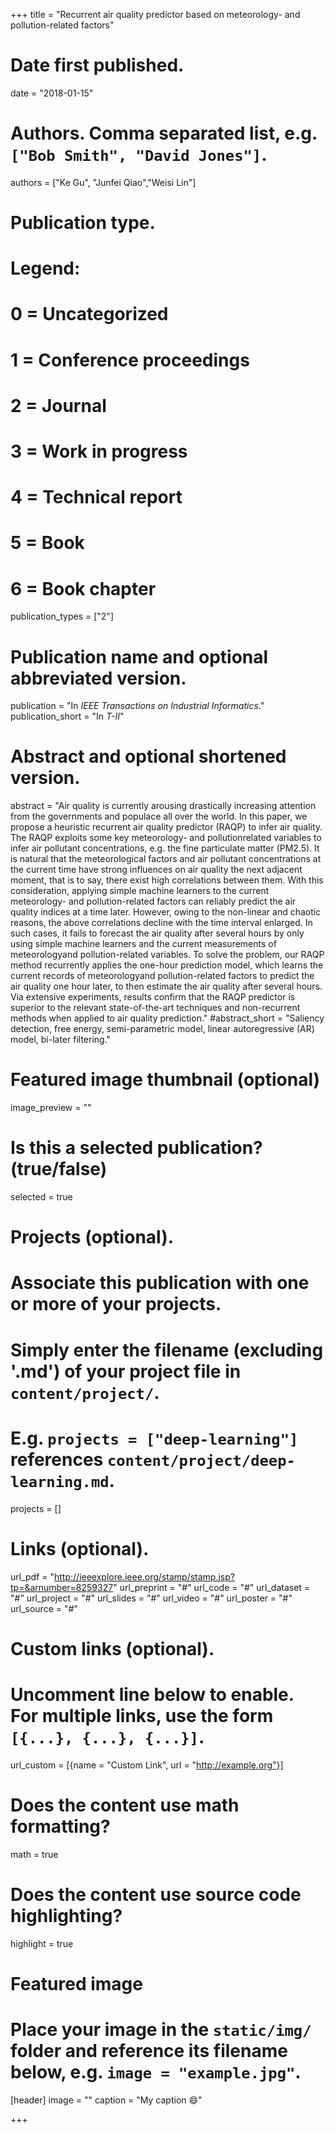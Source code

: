 +++
title = "Recurrent air quality predictor based on meteorology- and pollution-related factors"

# Date first published.
date = "2018-01-15"

# Authors. Comma separated list, e.g. `["Bob Smith", "David Jones"]`.
authors = ["Ke Gu", "Junfei Qiao","Weisi Lin"]
# Publication type.
# Legend:
# 0 = Uncategorized
# 1 = Conference proceedings
# 2 = Journal
# 3 = Work in progress
# 4 = Technical report
# 5 = Book
# 6 = Book chapter
publication_types = ["2"]

# Publication name and optional abbreviated version.
publication = "In *IEEE Transactions on Industrial Informatics*."
publication_short = "In *T-II*"

# Abstract and optional shortened version.
abstract = "Air quality is currently arousing drastically increasing attention from the governments and populace all over the world. In this paper, we propose a heuristic recurrent air quality predictor (RAQP) to infer air quality. The RAQP exploits some key meteorology- and pollutionrelated variables to infer air pollutant concentrations, e.g. the fine particulate matter (PM2.5). It is natural that the meteorological factors and air pollutant concentrations at the current time have strong influences on air quality the next adjacent moment, that is to say, there exist high correlations between them. With this consideration, applying simple machine learners to the current meteorology- and pollution-related factors can reliably predict the air quality indices at a time later. However, owing to the non-linear and chaotic reasons, the above correlations decline with the time interval enlarged. In such cases, it fails to forecast the air quality after several hours by only using simple machine learners and the current measurements of meteorologyand pollution-related variables. To solve the problem, our RAQP method recurrently applies the one-hour prediction model, which learns the current records of meteorologyand pollution-related factors to predict the air quality one hour later, to then estimate the air quality after several hours. Via extensive experiments, results confirm that the RAQP predictor is superior to the relevant state-of-the-art techniques and non-recurrent methods when applied to air quality prediction."
#abstract_short = "Saliency detection, free energy, semi-parametric model, linear autoregressive (AR) model, bi-later filtering."

# Featured image thumbnail (optional)
image_preview = ""

# Is this a selected publication? (true/false)
selected = true

# Projects (optional).
#   Associate this publication with one or more of your projects.
#   Simply enter the filename (excluding '.md') of your project file in `content/project/`.
#   E.g. `projects = ["deep-learning"]` references `content/project/deep-learning.md`.
projects = []

# Links (optional).
url_pdf = "http://ieeexplore.ieee.org/stamp/stamp.jsp?tp=&arnumber=8259327"
url_preprint = "#"
url_code = "#"
url_dataset = "#"
url_project = "#"
url_slides = "#"
url_video = "#"
url_poster = "#"
url_source = "#"

# Custom links (optional).
#   Uncomment line below to enable. For multiple links, use the form `[{...}, {...}, {...}]`.
 url_custom = [{name = "Custom Link", url = "http://example.org"}]

# Does the content use math formatting?
math = true

# Does the content use source code highlighting?
highlight = true

# Featured image
# Place your image in the `static/img/` folder and reference its filename below, e.g. `image = "example.jpg"`.
[header]
image = ""
caption = "My caption 😄"

+++
